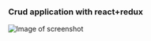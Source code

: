 ### Crud application with react+redux

![Image of screenshot](https://https://github.com/talhapatel/react-redux-crud/blob/master/assets/snapshot.png)